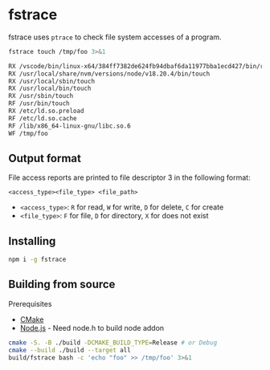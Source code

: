 # fstrace

fstrace uses `ptrace` to check file system accesses of a program.

```bash
fstrace touch /tmp/foo 3>&1

RX /vscode/bin/linux-x64/384ff7382de624fb94dbaf6da11977bba1ecd427/bin/remote-cli/touch
RX /usr/local/share/nvm/versions/node/v18.20.4/bin/touch
RX /usr/local/sbin/touch
RX /usr/local/bin/touch
RX /usr/sbin/touch
RF /usr/bin/touch
RX /etc/ld.so.preload
RF /etc/ld.so.cache
RF /lib/x86_64-linux-gnu/libc.so.6
WF /tmp/foo
```

## Output format

File access reports are printed to file descriptor 3 in the following format:

```
<access_type><file_type> <file_path>
```

- `<access_type>`: `R` for read, `W` for write, `D` for delete, `C` for create
- `<file_type>`: `F` for file, `D` for directory, `X` for does not exist

## Installing

```sh
npm i -g fstrace
```

## Building from source

Prerequisites

- [CMake](https://cmake.org/)
- [Node.js](https://nodejs.org/) - Need node.h to build node addon


```bash
cmake -S. -B ./build -DCMAKE_BUILD_TYPE=Release # or Debug
cmake --build ./build --target all
build/fstrace bash -c 'echo "foo" >> /tmp/foo' 3>&1
```
